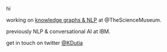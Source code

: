 hi

working on [knowledge graphs & NLP](https://github.com/TheScienceMuseum/heritage-connector) at @TheScienceMuseum.

previously NLP & conversational AI at IBM.

get in touch on twitter [@KDutia](https://twitter.com/KDutia)
